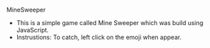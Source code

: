 MineSweeper
- This is a simple game called Mine Sweeper which was build using JavaScript.
- Instrustions: To catch, left click on the emoji when appear.